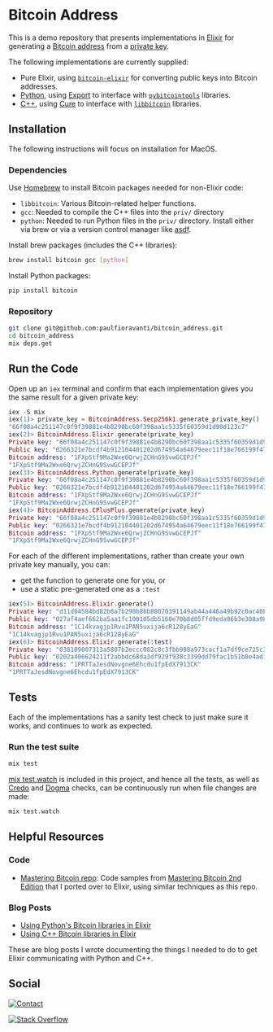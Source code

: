 # Bitcoin Address

This is a demo repository that presents implementations in [Elixir][] for
generating a [Bitcoin address][] from a [private key][].

The following implementations are currently supplied:

- Pure Elixir, using [`bitcoin-elixir`][] for converting public keys into
  Bitcoin addresses.
- [Python][], using [Export][] to interface with [`pybitcointools`][] libraries.
- [C++][], using [Cure][] to interface with [`libbitcoin`][] libraries.

## Installation

The following instructions will focus on installation for MacOS.

### Dependencies

Use [Homebrew][] to install Bitcoin packages needed for non-Elixir code:

- `libbitcoin`: Various Bitcoin-related helper functions.
- `gcc`: Needed to compile the C++ files into the `priv/` directory
- `python`: Needed to run Python files in the `priv/` directory.
  Install either via brew or via a version control manager like [asdf][].

Install brew packages (includes the C++ libraries):

```sh
brew install bitcoin gcc [python]
```

Install Python packages:

```sh
pip install bitcoin
```

### Repository

```sh
git clone git@github.com:paulfioravanti/bitcoin_address.git
cd bitcoin_address
mix deps.get
```

## Run the Code

Open up an `iex` terminal and confirm that each implementation gives you the
same result for a given private key:

```elixir
iex -S mix
iex(1)> private_key = BitcoinAddress.Secp256k1.generate_private_key()
"66f08a4c251147c0f9f39881e4b8290bc60f398aa1c5335f60359d1d90d123c7"
iex(2)> BitcoinAddress.Elixir.generate(private_key)
Private key: "66f08a4c251147c0f9f39881e4b8290bc60f398aa1c5335f60359d1d90d123c7"
Public key: "0266321e7bcdf4b912104401202d674954a64679eec11f18e766199f4744bc0b51"
Bitcoin address: "1FXpStf9Ma2Wxe6QrwjZCHnG9SvwGCEPJf"
"1FXpStf9Ma2Wxe6QrwjZCHnG9SvwGCEPJf"
iex(3)> BitcoinAddress.Python.generate(private_key)
Private key: "66f08a4c251147c0f9f39881e4b8290bc60f398aa1c5335f60359d1d90d123c7"
Public key: "0266321e7bcdf4b912104401202d674954a64679eec11f18e766199f4744bc0b51"
Bitcoin address: "1FXpStf9Ma2Wxe6QrwjZCHnG9SvwGCEPJf"
"1FXpStf9Ma2Wxe6QrwjZCHnG9SvwGCEPJf"
iex(4)> BitcoinAddress.CPlusPlus.generate(private_key)
Private key: "66f08a4c251147c0f9f39881e4b8290bc60f398aa1c5335f60359d1d90d123c7"
Public key: "0266321e7bcdf4b912104401202d674954a64679eec11f18e766199f4744bc0b51"
Bitcoin address: "1FXpStf9Ma2Wxe6QrwjZCHnG9SvwGCEPJf"
"1FXpStf9Ma2Wxe6QrwjZCHnG9SvwGCEPJf"
```

For each of the different implementations, rather than create your own private
key manually, you can:

- get the function to generate one for you, or
- use a static pre-generated one as a `:test`

```elixir
iex(5)> BitcoinAddress.Elixir.generate()
Private key: "d11d04584bd82b6a7b290b86b88070391149ab44a446a49b92c0ac40b80ab430"
Public key: "027af4aef662ba5aa1fc100105db5160e70b8d05ffd9eda96b3e308a98e0d9c6ce"
Bitcoin address: "1C14kvagjp1Rvu1PAN5uxija6cR128yEaG"
"1C14kvagjp1Rvu1PAN5uxija6cR128yEaG"
iex(6)> BitcoinAddress.Elixir.generate(:test)
Private key: "038109007313a5807b2eccc082c8c3fbb988a973cacf1a7df9ce725c31b14776"
Public key: "0202a406624211f2abbdc68da3df929f938c3399dd79fac1b51b0e4ad1d26a47aa"
Bitcoin address: "1PRTTaJesdNovgne6Ehcdu1fpEdX7913CK"
"1PRTTaJesdNovgne6Ehcdu1fpEdX7913CK"
```

## Tests

Each of the implementations has a sanity test check to just make sure it works,
and continues to work as expected.

### Run the test suite

```sh
mix test
```

[mix test.watch][] is included in this project, and hence all the tests,
as well as [Credo][] and [Dogma][] checks, can be continuously run when file
changes are made:

```sh
mix test.watch
```

## Helpful Resources

### Code

- [Mastering Bitcoin repo][]: Code samples from
  [Mastering Bitcoin 2nd Edition][] that I ported over to Elixir, using similar
  techniques as this repo.

### Blog Posts

- [Using Python's Bitcoin libraries in Elixir][]
- [Using C++ Bitcoin libraries in Elixir][]

These are blog posts I wrote documenting the things I needed to do to get
Elixir communicating with Python and C++.

## Social

[![Contact][twitter-badge]][twitter-url]

[![Stack Overflow][stackoverflow-badge]][stackoverflow-url]

[asdf]: https://github.com/asdf-vm/asdf
[Bitcoin address]: https://en.bitcoin.it/wiki/Address
[`bitcoin-elixir`]: https://github.com/comboy/bitcoin-elixir
[C++]: http://www.cplusplus.com/
[Credo]: https://github.com/rrrene/credo
[Cure]: https://github.com/luc-tielen/Cure
[Dogma]: https://github.com/lpil/dogma
[Elixir]: https://github.com/elixir-lang/elixir
[Export]: https://github.com/fazibear/export
[Homebrew]: https://github.com/Homebrew/brew
[`libbitcoin`]: https://github.com/libbitcoin/libbitcoin
[Mastering Bitcoin 2nd Edition]: https://www.amazon.com/Mastering-Bitcoin-Programming-Open-Blockchain/dp/1491954388
[Mastering Bitcoin repo]: https://github.com/paulfioravanti/mastering_bitcoin
[mix test.watch]: https://github.com/lpil/mix-test.watch
[private key]: https://en.bitcoin.it/wiki/Private_key
[`pybitcointools`]: https://github.com/vbuterin/pybitcointools
[Python]: https://www.python.org/
[stackoverflow-badge]: http://stackoverflow.com/users/flair/567863.png
[stackoverflow-url]: http://stackoverflow.com/users/567863/paul-fioravanti
[twitter-badge]: https://img.shields.io/badge/contact-%40paulfioravanti-blue.svg
[twitter-url]: https://twitter.com/paulfioravanti
[Using C++ Bitcoin libraries in Elixir]: https://paulfioravanti.com/blog/2017/12/13/using-c-plus-plus-bitcoin-libraries-in-elixir/
[Using Python's Bitcoin libraries in Elixir]: https://paulfioravanti.com/blog/2017/12/04/using-pythons-bitcoin-libraries-in-elixir/
